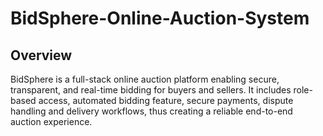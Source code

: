 # BidSphere-Online-Auction-System

## Overview
BidSphere is a full-stack online auction platform enabling secure, transparent, and real-time bidding for buyers and sellers. It includes role-based access, automated bidding feature, secure payments, dispute handling and delivery workflows, thus creating a reliable end-to-end auction experience.

